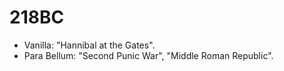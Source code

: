 # 218BC

- Vanilla: "Hannibal at the Gates".
- Para Bellum: "Second Punic War", "Middle Roman Republic".
